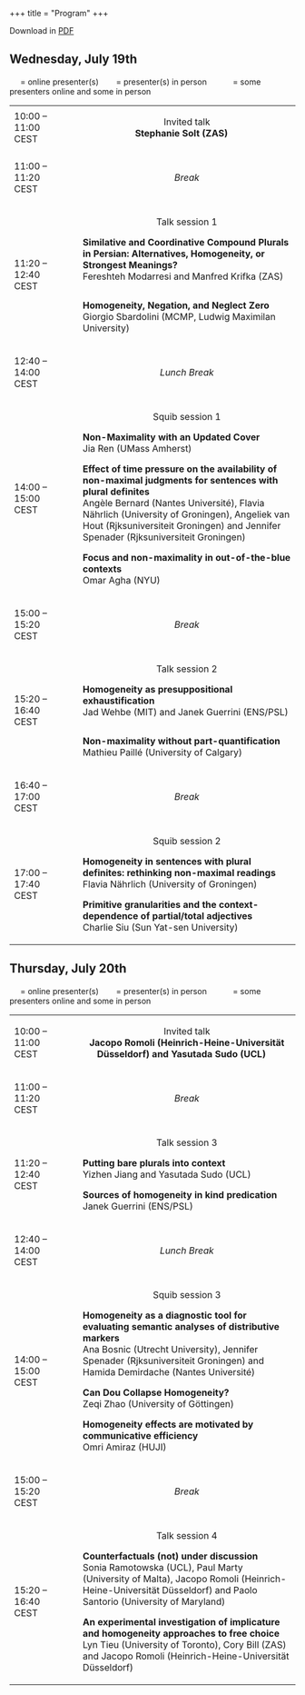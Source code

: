 +++
title = "Program"
+++


<style>
.content .firstcol {
  vertical-align: middle;
  text-align: center;
}
.CellHeader {
  text-align: center;
}
.break {
  text-align: center;
  font-style: italic;
}
.talktitle {
    font-weight: bold;
}
.invited {
    text-align: center;
}
</style>

Download in [PDF](../schedule.pdf)

<h2>Wednesday, July 19th</h2>

<p><img src="../online.svg" width = "15px"> = online presenter(s) &nbsp; <img src="../inperson.svg" width = "15px"> = presenter(s) in person &nbsp; <img src="../inperson.svg" width = "15px"><img src="../online.svg" width = "15px"> = some presenters online and some in person</p> 

<table border="0" cellspacing="0" cellpadding="0" class="Table">
    <tr>
        <td style="width:20%; " class="firstcol">
            10:00 – 11:00 CEST
        </td>
        <td style="text-align:left;width:3%; " class="Table_cell">
            <p class="CellHeader"> </p>
        </td>
        <td style="text-align:left; " class="Table_cell">
            <p class="invited">
              Invited talk<br>
              <strong>Stephanie Solt (ZAS) <img src="../inperson.svg" width = "15px"></strong>
            </p>
        </td>
    </tr>
    <tr>
        <td style="width:20%; " class="firstcol">
            <p class="P7">11:00 – 11:20 CEST</p>
        </td>
        <td style="text-align:left;width:3%; " class="Table_cell">
            <p class="P9"> </p>
        </td>
        <td style="text-align:left; " class="Table_cell">
            <p class="break">Break</p>
        </td>
    </tr>
    <tr>
        <td style="width:20%;" class="firstcol">
            11:20 – 12:40 CEST
        </td>
        <td style="text-align:left;width:3%; " class="Table_cell">
            <p class="CellHeader"> </p>
        </td>
        <td style="text-align:left; " class="Table_cell">
            <p class="CellHeader">Talk session 1</p>
            <p class="P13">
            <strong class="talktitle">Similative and Coordinative Compound Plurals in Persian: Alternatives, Homogeneity, or Strongest Meanings?</strong><br>
            Fereshteh Modarresi <span class="T4">and</span> Manfred Krifka <span class="T4">(ZAS) <img src="../online.svg" width = "15px"></span>
            </p>
            <p>
            <strong class="talktitle">Homogeneity, Negation, and Neglect Zero</strong><br>
            Giorgio Sbardolini <span class="T4">(MCMP, Ludwig Maximilan University)</span> <img src="../inperson.svg" width = "15px">
            </p>
        </td>
    </tr>
    <tr>
        <td style="width:20%; " class="firstcol">
            <p class="P7">12:40 – 14:00 CEST</p>
        </td>
        <td style="text-align:left;width:3%; " class="Table_cell">
            <p class="P9"> </p>
        </td>
        <td style="text-align:left; " class="Table_cell">
            <p class="break">Lunch Break</p>
        </td>
    </tr>
    <tr>
        <td style="width:20%; " class="firstcol">
            <p class="P7">14:00 – 15:00 CEST</p>
        </td>
        <td style="text-align:left;width:3%; " class="Table_cell">
            <p class="CellHeader"> </p>
        </td>
        <td style="text-align:left; " class="Table_cell">
            <p class="CellHeader">Squib session 1</p>
            <p class="P13">
            <strong class="talktitle">Non-Maximality with an Updated Cover</strong><br>
            Jia Ren <span class="T4">(UMass Amherst)</span> <img src="../inperson.svg" width = "15px">
            </p>
            <p>
            <strong class="talktitle">Effect of time pressure on the availability of non-maximal judgments for sentences with plural definites</strong><br>
            Angèle Bernard (Nantes Université), Flavia Nährlich (University of Groningen), Angeliek van Hout (Rjksuniversiteit Groningen) and Jennifer Spenader (Rjksuniversiteit Groningen) <img src="../inperson.svg" width = "15px"><img src="../online.svg" width = "15px">
            </p>
            <p>
            <strong class="talktitle">Focus and non-maximality in out-of-the-blue contexts</strong><br>
            Omar Agha (NYU) <img src="../inperson.svg" width = "15px">
            </p>
        </td>
    </tr>
    <tr>
        <td style="width:20%; " class="firstcol">
            <p class="P7">15:00 – 15:20 CEST</p>
        </td>
        <td style="text-align:left;width:3%; " class="Table_cell">
            <p class="P9"> </p>
        </td>
        <td style="text-align:left; " class="Table_cell">
            <p class="break">Break</p>
        </td>
    </tr>
    <tr>
        <td style="width:20%; " class="firstcol">
            <p class="P7">15:20 – 16:40 CEST</p>
        </td>
        <td style="text-align:left;width:3%; " class="Table_cell">
            <p class="CellHeader"> </p>
        </td>
        <td style="text-align:left; " class="Table_cell">
            <p class="CellHeader">Talk session 2</p>
            <p>
            <strong class="talktitle">Homogeneity as presuppositional exhaustification</strong><br>
            Jad Wehbe (MIT) and Janek Guerrini (ENS/PSL) <img src="../inperson.svg" width = "15px">
            </p>
            <p>
            <strong class="talktitle">Non-maximality without part-quantification</strong><br>
            Mathieu Paillé <span class="T6">(University of Calgary) <img src="../online.svg" width = "15px">
            </span>
            </p>
        </td>
    </tr>
    <tr>
        <td style="width:20%; " class="firstcol">
            <p class="P7">16:40 – 17:00 CEST</p>
        </td>
        <td style="text-align:left;width:3%; " class="Table_cell">
            <p class="P11"> </p>
        </td>
        <td style="text-align:left; " class="Table_cell">
            <p class="break">Break</p>
        </td>
    </tr>
    <tr>
        <td style="width:20%; " class="firstcol">
            <p class="P3">17:00 – 17:40 CEST</p>
        </td>
        <td style="text-align:left;width:3%; " class="Table_cell">
            <p class="CellHeader"> </p>
        </td>
        <td style="text-align:left; " class="Table_cell">
            <p class="CellHeader">Squib session 2</p>
            <p><strong class="talktitle">Homogeneity in sentences with plural definites: rethinking non-maximal readings</strong><br>
            Flavia Nährlich<span class="T2"> </span><span class="T3">(University of Groningen)</span>
            </p>
            <p><strong class="talktitle">Primitive granularities and the context-dependence of partial/total adjectives</strong><br>
            <span class="T1">Charlie Siu </span><span class="T4">(</span>Sun Yat-sen University<span class="T4">) <img src="../inperson.svg" width = "15px"></span>
            </p>
        </td>
    </tr>
</table>
<h2>Thursday, July 20th</h2>
<p><img src="../online.svg" width = "15px"> = online presenter(s) &nbsp; <img src="../inperson.svg" width = "15px"> = presenter(s) in person &nbsp; <img src="../inperson.svg" width = "15px"><img src="../online.svg" width = "15px"> = some presenters online and some in person</p> 
<table border="0" cellspacing="0" cellpadding="0" class="Table">
    <tr>
        <td style="width:20%;" class="firstcol">
            <p class="P8">10:00 – 11:00 CEST</p>
        </td>
        <td style="text-align:left;width:3%; " class="Table_cell">
            <p class="CellHeader"> </p>
        </td>
        <td style="text-align:left;width:5.3181in; " class="Table_cell">
            <p class="invited">
                Invited talk<br>
                <strong>Jacopo Romoli <span class="T3">(</span>Heinrich-Heine-Universität Düsseldorf<span class="T4">) and Yasutada Sudo <span class="T4">(UCL) </span></span> <img src="../inperson.svg" width = "15px"></strong>
            </p>
        </td>
    </tr>
    <tr>
        <td style="width:1.375in;" class="firstcol">
            <p class="P8">11:00 – 11:20 CEST</p>
        </td>
        <td style="text-align:left;width:3%; " class="Table_cell">
            <p class="CellHeader"> </p>
        </td>
        <td style="text-align:left;width:5.3181in; " class="Table_cell">
            <p class="break">Break</p>
        </td>
    </tr>
    <tr>
        <td style="width:1.375in;" class="firstcol">
            <p class="P8">11:20 – 12:40 CEST</p>
        </td>
        <td style="text-align:left;width:3%; " class="Table_cell">
            <p class="CellHeader"> </p>
        </td>
        <td style="text-align:left;width:5.3181in; " class="Table_cell">
            <p class="CellHeader">Talk session <span class="T7">3</span></p>
            <p class="P13">
            <strong class="talktitle">Putting bare plurals into context</strong><br>
            Yizhen Jiang and Yasutada Sudo <span class="T4">(UCL) <img src="../inperson.svg" width = "15px"></span>
            </p>
            <p>
            <strong class="talktitle">Sources of homogeneity in kind predication</strong><br>
            Janek Guerrini <span class="T4">(ENS/PSL) <img src="../inperson.svg" width = "15px"></span>
            </p>
        </td>
    </tr>
    <tr>
        <td style="width:1.375in;" class="firstcol">
            <p class="P8">12:40 – 14:00 CEST</p>
        </td>
        <td style="text-align:left;width:3%; " class="Table_cell">
            <p class="CellHeader"> </p>
        </td>
        <td style="text-align:left;width:5.3181in; " class="Table_cell">
            <p class="break">Lunch Break</p>
        </td>
    </tr>
    <tr>
        <td style="width:1.375in;" class="firstcol">
            <p class="P8">14:00 – 15:00 CEST</p>
        </td>
        <td style="text-align:left;width:3%; " class="Table_cell">
            <p class="CellHeader"> </p>
        </td>
        <td style="text-align:left;width:5.3181in; " class="Table_cell">
            <p class="CellHeader">Squib session <span class="T1">3</span></p>
            <p class="P13">
            <strong class="talktitle">Homogeneity as a diagnostic tool for evaluating semantic analyses of distributive markers</strong><br>
            <span class="T2">Ana Bosnic </span><span class="T3">(Utrecht University)</span><span class="T2">, Jennifer Spenader </span><span class="T3">(</span>Rjksuniversiteit Groningen<span class="T4">)</span><span class="T2"> and Hamida Demirdache </span><span class="T3">(Nantes Université)
            <img src="../inperson.svg" width = "15px"><img src="../online.svg" width = "15px">
            </span>
            </p>
            <p class="P13">
            <strong class="talktitle">Can Dou Collapse Homogeneity?</strong><br>
            Zeqi Zhao <span class="T4">(University of G</span><span class="T5">öttingen) <img src="../inperson.svg" width = "15px"></span>
            </p>
            <p>
            <strong class="talktitle">Homogeneity effects are motivated by communicative efficiency</strong><br>
            Omri Amiraz (HUJI) <img src="../inperson.svg" width = "15px">
            </p>
        </td>
    </tr>
    <tr>
        <td style="width:1.375in;" class="firstcol">
            <p class="P8">15:00 – 15:20 CEST</p>
        </td>
        <td style="text-align:left;width:3%; " class="Table_cell">
            <p class="CellHeader"> </p>
        </td>
        <td style="text-align:left;width:5.3181in; " class="Table_cell">
            <p class="break">Break</p>
        </td>
    </tr>
    <tr>
        <td style="width:1.375in;" class="firstcol">
            <p class="P8">15:20 – 16:40 CEST</p>
        </td>
        <td style="text-align:left;width:3%; " class="Table_cell">
            <p class="CellHeader"> </p>
        </td>
        <td style="text-align:left;width:5.3181in; " class="Table_cell">
            <p class="CellHeader">Talk session <span class="T1">4</span></p>
            <p>
            <strong class="talktitle">Counterfactuals (not) under discussion</strong><br>
            Sonia Ramotowska <span class="T4">(UCL)</span>, Paul Marty <span class="T4">(University of Malta)</span>, Jacopo Romoli <span class="T4">(</span><span class="T1">Heinrich-Heine-Universität Düsseldorf</span><span class="T4">)</span> and Paolo Santorio <span class="T4">(</span><span class="T6">University of Maryland</span><span class="T4">)
            <img src="../inperson.svg" width = "15px"><img src="../online.svg" width = "15px">
            </span>
            </p>
            <p>
            <strong class="talktitle">An experimental investigation of implicature and homogeneity approaches to free choice</strong><br>
            Lyn Tieu (University of Toronto), Cory Bill (ZAS) and Jacopo Romoli (Heinrich-Heine-Universität Düsseldorf)
            <img src="../inperson.svg" width = "15px"><img src="../online.svg" width = "15px">
            </p>
        </td>
    </tr>
</table>
